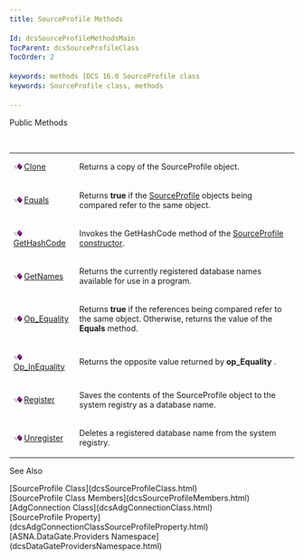 ```yaml
---
title: SourceProfile Methods

Id: dcsSourceProfileMethodsMain
TocParent: dcsSourceProfileClass
TocOrder: 2

keywords: methods [DCS 16.0 SourceProfile class
keywords: SourceProfile class, methods

---
```


Public Methods

<br />

<table class="dtTABLE" id="table2" style="border-spacing: 0px" cellspacing="0" x-use-null-cells="x-use-null-cells">
          <colgroup span="1">
            <col span="1" style="WIDTH: 20%" />
            <col span="1" style="WIDTH: 70%" />
          </colgroup>
          <tr valign="top">
            <td colspan="1" rowspan="1">

<img height="11" alt="public property" src="Images/PUBLIC%20METHOD.GIF" width="15" border="0" x-maintain-ratio="TRUE" /> [Clone](dcsSourceProfileClassCloneMethod.html)
</td>
            <td colspan="1" rowspan="1">

Returns a copy of the <span>SourceProfile</span> object.
</td>
          </tr>
          <tr>
            <td colspan="1" rowspan="1">

<img height="11" alt="public property" src="Images/PUBLIC%20METHOD.GIF" width="15" border="0" x-maintain-ratio="TRUE" /> [ Equals](dcsSourceProfileClassEqualsMethod.html) 
</td>
            <td colspan="1" rowspan="1">

Returns **true** if the [SourceProfile](dcsAdgConnectionClassSourceProfileProperty.html) objects being compared refer to the same object.
</td>
          </tr>
          <tr>
            <td colspan="1" rowspan="1">

<img height="11" alt="public property" src="Images/PUBLIC%20METHOD.GIF" width="15" border="0" x-maintain-ratio="TRUE" /> [ GetHashCode](dcsSourceProfileClassGetHashCodeMethod.html) 
</td>
            <td colspan="1" rowspan="1">

Invokes the <span>GetHashCode</span> method of the [SourceProfile constructor](dcsSourceProfileConstructorsMain.html).
</td>
          </tr>
          <tr>
            <td colspan="1" rowspan="1">

<img height="11" alt="public property" src="Images/PUBLIC%20METHOD.GIF" width="15" border="0" x-maintain-ratio="TRUE" /> [ GetNames](dcsSourceProfileClassGetNamesMethod.html) 
</td>
            <td colspan="1" rowspan="1">

Returns the currently registered database names available for use in a program.
</td>
          </tr>
          <tr>
            <td colspan="1" rowspan="1">

<img height="11" alt="public property" src="Images/PUBLIC%20METHOD.GIF" width="15" border="0" x-maintain-ratio="TRUE" /> [ Op_Equality](dcsSourceProfileClassop_EqualityMethod.html) 
</td>
            <td colspan="1" rowspan="1">

Returns **true** if the references being compared refer to the same object. Otherwise, returns the value of the **Equals** method.
</td>
          </tr>
          <tr>
            <td colspan="1" rowspan="1">

<img height="11" alt="public property" src="Images/PUBLIC%20METHOD.GIF" width="15" border="0" x-maintain-ratio="TRUE" /> [Op_InEquality](dcsSourceProfileClassop_InequalityMethod.html)
</td>
            <td colspan="1" rowspan="1">

Returns the opposite value returned by **op_Equality** .
</td>
          </tr>
          <tr>
            <td colspan="1" rowspan="1" style="height: 47px">

<img height="11" alt="public property" src="Images/PUBLIC%20METHOD.GIF" width="15" border="0" x-maintain-ratio="TRUE" /> [ Register](dcsSourceProfileClassRegisterMethod.html) 
</td>
            <td colspan="1" rowspan="1" style="height: 47px">

Saves the contents of the SourceProfile object to the system registry as a database name.
</td>
          </tr>
          <tr>
            <td colspan="1" rowspan="1">

<img height="11" alt="public property" src="Images/PUBLIC%20METHOD.GIF" width="15" border="0" x-maintain-ratio="TRUE" /> [ Unregister](dcsSourceProfileClassUnregisterMethod.html) 
</td>
            <td colspan="1" rowspan="1">

Deletes a registered database name from the system registry.
</td>
          </tr>
</table>

See Also

<dl />
      [SourceProfile Class](dcsSourceProfileClass.html)
      <br />
      [SourceProfile Class Members](dcsSourceProfileMembers.html)
      <br />
      [AdgConnection Class](dcsAdgConnectionClass.html)
      <br />
      [SourceProfile Property](dcsAdgConnectionClassSourceProfileProperty.html)
      <br />
      [ASNA.DataGate.Providers Namespace](dcsDataGateProvidersNamespace.html)

